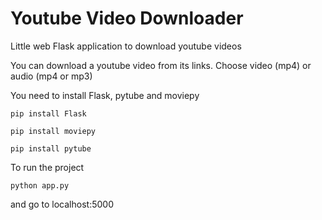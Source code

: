 # Youtube Video Downloader

Little web Flask application to download youtube videos

You can download a youtube video from its links. Choose video (mp4) or audio (mp4 or mp3)

You need to install Flask, pytube and moviepy

```
pip install Flask
```

```
pip install moviepy
```

```
pip install pytube
```

To run the project

```
python app.py
```

and go to localhost:5000
